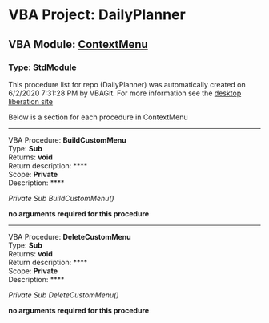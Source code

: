 # VBA Project: **DailyPlanner**
## VBA Module: **[ContextMenu](/scripts/ContextMenu.vba "source is here")**
### Type: StdModule  

This procedure list for repo (DailyPlanner) was automatically created on 6/2/2020 7:31:28 PM by VBAGit.
For more information see the [desktop liberation site](http://ramblings.mcpher.com/Home/excelquirks/drivesdk/gettinggithubready "desktop liberation")

Below is a section for each procedure in ContextMenu

---
VBA Procedure: **BuildCustomMenu**  
Type: **Sub**  
Returns: **void**  
Return description: ****  
Scope: **Private**  
Description: ****  

*Private Sub BuildCustomMenu()*  

**no arguments required for this procedure**


---
VBA Procedure: **DeleteCustomMenu**  
Type: **Sub**  
Returns: **void**  
Return description: ****  
Scope: **Private**  
Description: ****  

*Private Sub DeleteCustomMenu()*  

**no arguments required for this procedure**
